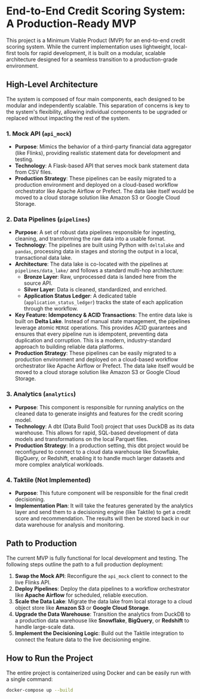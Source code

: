# End-to-End Credit Scoring System: A Production-Ready MVP

This project is a Minimum Viable Product (MVP) for an end-to-end credit scoring system. While the current implementation uses lightweight, local-first tools for rapid development, it is built on a modular, scalable architecture designed for a seamless transition to a production-grade environment.

## High-Level Architecture

The system is composed of four main components, each designed to be modular and independently scalable. This separation of concerns is key to the system's flexibility, allowing individual components to be upgraded or replaced without impacting the rest of the system.

### 1. Mock API (`api_mock`)

- **Purpose**: Mimics the behavior of a third-party financial data aggregator (like Flinks), providing realistic statement data for development and testing.
- **Technology**: A Flask-based API that serves mock bank statement data from CSV files.
- **Production Strategy**: These pipelines can be easily migrated to a production environment and deployed on a cloud-based workflow orchestrator like Apache Airflow or Prefect. The data lake itself would be moved to a cloud storage solution like Amazon S3 or Google Cloud Storage.

### 2. Data Pipelines (`pipelines`)

- **Purpose**: A set of robust data pipelines responsible for ingesting, cleaning, and transforming the raw data into a usable format.
- **Technology**: The pipelines are built using Python with `deltalake` and `pandas`, processing data in stages and storing the output in a local, transactional data lake.
- **Architecture**: The data lake is co-located with the pipelines at `pipelines/data_lake/` and follows a standard multi-hop architecture:
    - **Bronze Layer**: Raw, unprocessed data is landed here from the source API.
    - **Silver Layer**: Data is cleaned, standardized, and enriched.
    - **Application Status Ledger**: A dedicated table (`application_status_ledger`) tracks the state of each application through the workflow.
- **Key Feature: Idempotency & ACID Transactions**: The entire data lake is built on **Delta Lake**. Instead of manual state management, the pipelines leverage atomic `MERGE` operations. This provides ACID guarantees and ensures that every pipeline run is idempotent, preventing data duplication and corruption. This is a modern, industry-standard approach to building reliable data platforms.
- **Production Strategy**: These pipelines can be easily migrated to a production environment and deployed on a cloud-based workflow orchestrator like Apache Airflow or Prefect. The data lake itself would be moved to a cloud storage solution like Amazon S3 or Google Cloud Storage.

### 3. Analytics (`analytics`)

- **Purpose**: This component is responsible for running analytics on the cleaned data to generate insights and features for the credit scoring model.
- **Technology**: A dbt (Data Build Tool) project that uses DuckDB as its data warehouse. This allows for rapid, SQL-based development of data models and transformations on the local Parquet files.
- **Production Strategy**: In a production setting, this dbt project would be reconfigured to connect to a cloud data warehouse like Snowflake, BigQuery, or Redshift, enabling it to handle much larger datasets and more complex analytical workloads.

### 4. Taktile (Not Implemented)

- **Purpose**: This future component will be responsible for the final credit decisioning.
- **Implementation Plan**: It will take the features generated by the analytics layer and send them to a decisioning engine (like Taktile) to get a credit score and recommendation. The results will then be stored back in our data warehouse for analysis and monitoring.

## Path to Production

The current MVP is fully functional for local development and testing. The following steps outline the path to a full production deployment:

1.  **Swap the Mock API**: Reconfigure the `api_mock` client to connect to the live Flinks API.
2.  **Deploy Pipelines**: Deploy the data pipelines to a workflow orchestrator like **Apache Airflow** for scheduled, reliable execution.
3.  **Scale the Data Lake**: Migrate the data lake from local storage to a cloud object store like **Amazon S3** or **Google Cloud Storage**.
4.  **Upgrade the Data Warehouse**: Transition the analytics from DuckDB to a production data warehouse like **Snowflake**, **BigQuery**, or **Redshift** to handle large-scale data.
5.  **Implement the Decisioning Logic**: Build out the Taktile integration to connect the feature data to the live decisioning engine.

## How to Run the Project

The entire project is containerized using Docker and can be easily run with a single command:

```bash
docker-compose up --build
``` 
